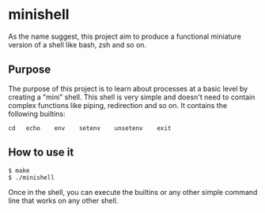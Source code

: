 # minishell

As the name suggest, this project aim to produce a functional miniature version of a shell like bash, zsh and so on.

## Purpose

The purpose of this project is to learn about processes at a basic level by creating a "mini" shell.
This shell is very simple and doesn't need to contain complex functions like piping, redirection and so on.
It contains the following builtins:
```
cd   echo    env    setenv    unsetenv    exit
```
## How to use it
```
$ make
$ ./minishell
```
Once in the shell, you can execute the builtins or any other simple command line that works on any other shell.

